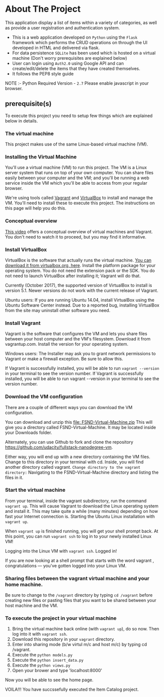 # About The Project

This application display a list of items within a variety of categories, as well as provide a user registration and authentication system.

-   This is a web application developed on `Python` using the `Flask` framework which performs the CRUD operations on through the UI developed in HTML and delivered via flask.
-   For data persistence `SQLite` has been used which is hosted on a virtual machine (Don't worry prerequisites are explained below) 
-   User can login using `Auth2.0` using Google API and can create/edit/delete the items that they have created themselves.
-   It follows the PEP8 style guide

NOTE :- 
Python Required Version - `2.7`
Please enable javascript in your browser.


## prerequisite(s)
To execute this project you need to setup few things which are explained below in details.

### The virtual machine
This project makes use of the same Linux-based virtual machine (VM).


### Installing the Virtual Machine
You'll use a virtual machine (VM) to run this project. The VM is a Linux server system that runs on top of your own computer. You can share files easily between your computer and the VM; and you'll be running a web service inside the VM which you'll be able to access from your regular browser.

We're using tools called [Vagrant][vagrant] and [VirtualBox][virtualbox] to install and manage the VM. You'll need to install these to execute this project. The instructions on this page will help you do this.

### Conceptual overview
[This video][conceptualoverview] offers a conceptual overview of virtual machines and Vagrant. You don't need to watch it to proceed, but you may find it informative.


### Install VirtualBox
VirtualBox is the software that actually runs the virtual machine. [You can download it from virtualbox.org, here][vbdownload]. Install the platform package for your operating system. You do not need the extension pack or the SDK. You do not need to launch VirtualBox after installing it; Vagrant will do that.

Currently (October 2017), the supported version of VirtualBox to install is version 5.1. Newer versions do not work with the current release of Vagrant.

Ubuntu users: If you are running Ubuntu 14.04, install VirtualBox using the Ubuntu Software Center instead. Due to a reported bug, installing VirtualBox from the site may uninstall other software you need.

### Install Vagrant
Vagrant is the software that configures the VM and lets you share files between your host computer and the VM's filesystem. Download it from vagrantup.com. Install the version for your operating system.

Windows users: The Installer may ask you to grant network permissions to Vagrant or make a firewall exception. Be sure to allow this.

If Vagrant is successfully installed, you will be able to run `vagrant --version`   in your terminal to see the version number.
If Vagrant is successfully installed, you will be able to run vagrant --version in your terminal to see the version number.


### Download the VM configuration
There are a couple of different ways you can download the VM configuration.

You can download and unzip this [file: FSND-Virtual-Machine.zip][fsnd] This will give you a directory called FSND-Virtual-Machine. It may be located inside your Downloads folder.

Alternately, you can use Github to fork and clone the repository https://github.com/udacity/fullstack-nanodegree-vm.

Either way, you will end up with a new directory containing the VM files. Change to this directory in your terminal with cd. Inside, you will find another directory called vagrant. `Change directory to the vagrant directory:`
Navigating to the FSND-Virtual-Machine directory and listing the files in it.


### Start the virtual machine
From your terminal, inside the vagrant subdirectory, run the command `vagrant up`. This will cause Vagrant to download the Linux operating system and install it. This may take quite a while (many minutes) depending on how fast your Internet connection is.
Starting the Ubuntu Linux installation with `vagrant up`.

When `vagrant up` is finished running, you will get your shell prompt back. At this point, you can run `vagrant ssh` to log in to your newly installed Linux VM!

Logging into the Linux VM with `vagrant ssh`.
Logged in!

If you are now looking at a shell prompt that starts with the word vagrant , congratulations — you've gotten logged into your Linux VM.

### Sharing files between the vagrant virtual machine and your home machine.
Be sure to change to the `/vagrant` directory by typing `cd /vagrant` before creating new files or pasting files that you want to be shared between your host machine and the VM.


### To execute the project in your virtual machine

1. Bring the virtual machine back online (with `vagrant up`), do so now. Then log into it with `vagrant ssh`.
2. Download this repository in your `vagrant` directory.
3. Enter into sharing mode (b/w virtul m/c and host m/c) by typing cd /vagrant.
4. Execute the `python models.py`
5. Execute the `python insert_data.py`
6. Execute the `python views.py`
7. Open your brower and type 'localhost:8000'

Now you will be able to see the home page.




VOILA!!! You have succssefully executed the Item Catalog project.



[HTTPSTATUS]:<https://classroom.udacity.com/courses/ud303/lessons/6ff26dd7-51d6-49b3-9f90-41377bff4564/concepts/75becdb9-da2a-4fbf-9a30-5f3ccd1aa1d6>
[vagrant]:<https://www.vagrantup.com/>
[virtualbox]:<https://www.virtualbox.org/wiki/Download_Old_Builds_5_1>
[conceptualoverview]:<https://www.youtube.com/watch?v=djnqoEO2rLc>
[gitscm]:<https://git-scm.com/downloads>
[gitcourse]:<https://www.udacity.com/course/ud123>
[vbdownload]:<https://www.virtualbox.org/wiki/Download_Old_Builds_5_1>
[fsnd]:<https://s3.amazonaws.com/video.udacity-data.com/topher/2018/April/5acfbfa3_fsnd-virtual-machine/fsnd-virtual-machine.zip>